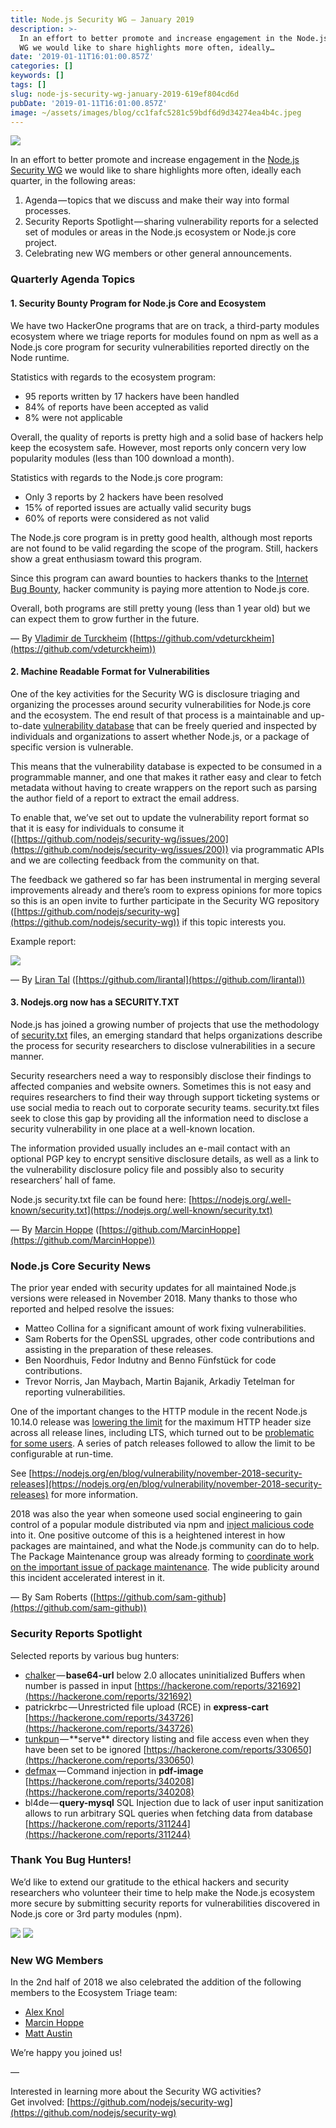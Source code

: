 ```yaml
---
title: Node.js Security WG — January 2019
description: >-
  In an effort to better promote and increase engagement in the Node.js Security
  WG we would like to share highlights more often, ideally…
date: '2019-01-11T16:01:00.857Z'
categories: []
keywords: []
tags: []
slug: node-js-security-wg-january-2019-619ef804cd6d
pubDate: '2019-01-11T16:01:00.857Z'
image: ~/assets/images/blog/cc1fafc5281c59bdf6d9d34274ea4b4c.jpeg
---
```


![](/images/blog/1__aEtCWWEnTDEsURL8GOuevA.jpeg)

In an effort to better promote and increase engagement in the [Node.js Security WG](https://github.com/nodejs/security-wg) we would like to share highlights more often, ideally each quarter, in the following areas:

1.  Agenda — topics that we discuss and make their way into formal processes.
2.  Security Reports Spotlight — sharing vulnerability reports for a selected set of modules or areas in the Node.js ecosystem or Node.js core project.
3.  Celebrating new WG members or other general announcements.

### Quarterly Agenda Topics

#### 1\. Security Bounty Program for Node.js Core and Ecosystem

We have two HackerOne programs that are on track, a third-party modules ecosystem where we triage reports for modules found on npm as well as a Node.js core program for security vulnerabilities reported directly on the Node runtime.

Statistics with regards to the ecosystem program:

*   95 reports written by 17 hackers have been handled
*   84% of reports have been accepted as valid
*   8% were not applicable

Overall, the quality of reports is pretty high and a solid base of hackers help keep the ecosystem safe. However, most reports only concern very low popularity modules (less than 100 download a month).

Statistics with regards to the Node.js core program:

*   Only 3 reports by 2 hackers have been resolved
*   15% of reported issues are actually valid security bugs
*   60% of reports were considered as not valid

The Node.js core program is in pretty good health, although most reports are not found to be valid regarding the scope of the program. Still, hackers show a great enthusiasm toward this program.

Since this program can award bounties to hackers thanks to the [Internet Bug Bounty](https://internetbugbounty.org/), hacker community is paying more attention to Node.js core.

Overall, both programs are still pretty young (less than 1 year old) but we can expect them to grow further in the future.

— By [Vladimir de Turckheim](https://twitter.com/poledesfetes) ([https://github.com/vdeturckheim](https://github.com/vdeturckheim))

#### 2\. Machine Readable Format for Vulnerabilities

One of the key activities for the Security WG is disclosure triaging and organizing the processes around security vulnerabilities for Node.js core and the ecosystem. The end result of that process is a maintainable and up-to-date [vulnerability database](https://github.com/nodejs/security-wg/tree/master/vuln) that can be freely queried and inspected by individuals and organizations to assert whether Node.js, or a package of specific version is vulnerable.

This means that the vulnerability database is expected to be consumed in a programmable manner, and one that makes it rather easy and clear to fetch metadata without having to create wrappers on the report such as parsing the author field of a report to extract the email address.

To enable that, we’ve set out to update the vulnerability report format so that it is easy for individuals to consume it ([https://github.com/nodejs/security-wg/issues/200](https://github.com/nodejs/security-wg/issues/200)) via programmatic APIs and we are collecting feedback from the community on that.

The feedback we gathered so far has been instrumental in merging several improvements already and there’s room to express opinions for more topics so this is an open invite to further participate in the Security WG repository ([https://github.com/nodejs/security-wg](https://github.com/nodejs/security-wg)) if this topic interests you.

Example report:

![](/images/blog/0__w3FyNeoAoT7FNcE8.jpg)

— By [Liran Tal](https://twitter.com/liran_tal) ([https://github.com/lirantal](https://github.com/lirantal))

#### 3\. Nodejs.org now has a SECURITY.TXT

Node.js has joined a growing number of projects that use the methodology of [security.txt](https://securitytxt.org/) files, an emerging standard that helps organizations describe the process for security researchers to disclose vulnerabilities in a secure manner.

Security researchers need a way to responsibly disclose their findings to affected companies and website owners. Sometimes this is not easy and requires researchers to find their way through support ticketing systems or use social media to reach out to corporate security teams. security.txt files seek to close this gap by providing all the information need to disclose a security vulnerability in one place at a well-known location.

The information provided usually includes an e-mail contact with an optional PGP key to encrypt sensitive disclosure details, as well as a link to the vulnerability disclosure policy file and possibly also to security researchers’ hall of fame.

Node.js security.txt file can be found here: [https://nodejs.org/.well-known/security.txt](https://nodejs.org/.well-known/security.txt)

— By [Marcin Hoppe](https://twitter.com/marcin_hoppe) ([https://github.com/MarcinHoppe](https://github.com/MarcinHoppe))

### Node.js Core Security News

The prior year ended with security updates for all maintained Node.js versions were released in November 2018. Many thanks to those who reported and helped resolve the issues:

*   Matteo Collina for a significant amount of work fixing vulnerabilities.
*   Sam Roberts for the OpenSSL upgrades, other code contributions and assisting in the preparation of these releases.
*   Ben Noordhuis, Fedor Indutny and Benno Fünfstück for code contributions.
*   Trevor Norris, Jan Maybach, Martin Bajanik, Arkadiy Tetelman for reporting vulnerabilities.

One of the important changes to the HTTP module in the recent Node.js 10.14.0 release was [lowering the limit](https://github.com/nodejs/node/commit/186035243fa) for the maximum HTTP header size across all release lines, including LTS, which turned out to be [problematic for some users](https://github.com/nodejs/node/issues/24692). A series of patch releases followed to allow the limit to be configurable at run-time.

See [https://nodejs.org/en/blog/vulnerability/november-2018-security-releases](https://nodejs.org/en/blog/vulnerability/november-2018-security-releases) for more information.

2018 was also the year when someone used social engineering to gain control of a popular module distributed via npm and [inject malicious code](https://thehackernews.com/2018/11/nodejs-event-stream-module.html) into it. One positive outcome of this is a heightened interest in how packages are maintained, and what the Node.js community can do to help. The Package Maintenance group was already forming to [coordinate work on the important issue of package maintenance](https://medium.com/@nodejs/call-to-action-accelerating-node-js-growth-e4862bee2919). The wide publicity around this incident accelerated interest in it.

— By Sam Roberts ([https://github.com/sam-github](https://github.com/sam-github))

### Security Reports Spotlight

Selected reports by various bug hunters:

*   [chalker](https://twitter.com/skovorodan) — **base64-url** below 2.0 allocates uninitialized Buffers when number is passed in input [https://hackerone.com/reports/321692](https://hackerone.com/reports/321692)
*   patrickrbc — Unrestricted file upload (RCE) in **express-cart** [https://hackerone.com/reports/343726](https://hackerone.com/reports/343726)
*   [tunkpun](https://twitter.com/tungpun_) — **serve** directory listing and file access even when they have been set to be ignored [https://hackerone.com/reports/330650](https://hackerone.com/reports/330650)
*   [defmax](http://nbsriharsha.blogspot.com/) — Command injection in **pdf-image** [https://hackerone.com/reports/340208](https://hackerone.com/reports/340208)
*   bl4de — **query-mysql** SQL Injection due to lack of user input sanitization allows to run arbitrary SQL queries when fetching data from database [https://hackerone.com/reports/311244](https://hackerone.com/reports/311244)

### Thank You Bug Hunters!

We’d like to extend our gratitude to the ethical hackers and security researchers who volunteer their time to help make the Node.js ecosystem more secure by submitting security reports for vulnerabilities discovered in Node.js core or 3rd party modules (npm).

![](/images/blog/0__2glAe__8ZfLN5KriE.jpg)
![](/images/blog/0__zVp__YGCCdfiLfaqX.jpg)

### New WG Members

In the 2nd half of 2018 we also celebrated the addition of the following members to the Ecosystem Triage team:

*   [Alex Knol](https://github.com/Elexy)
*   [Marcin Hoppe](https://github.com/MarcinHoppe)
*   [Matt Austin](https://github.com/matt-)

We’re happy you joined us!

—

Interested in learning more about the Security WG activities?  
Get involved: [https://github.com/nodejs/security-wg](https://github.com/nodejs/security-wg)